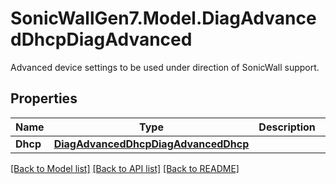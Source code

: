 # SonicWallGen7.Model.DiagAdvancedDhcpDiagAdvanced
Advanced device settings to be used under direction of SonicWall support.

## Properties

Name | Type | Description | Notes
------------ | ------------- | ------------- | -------------
**Dhcp** | [**DiagAdvancedDhcpDiagAdvancedDhcp**](DiagAdvancedDhcpDiagAdvancedDhcp.md) |  | [optional] 

[[Back to Model list]](../README.md#documentation-for-models) [[Back to API list]](../README.md#documentation-for-api-endpoints) [[Back to README]](../README.md)

